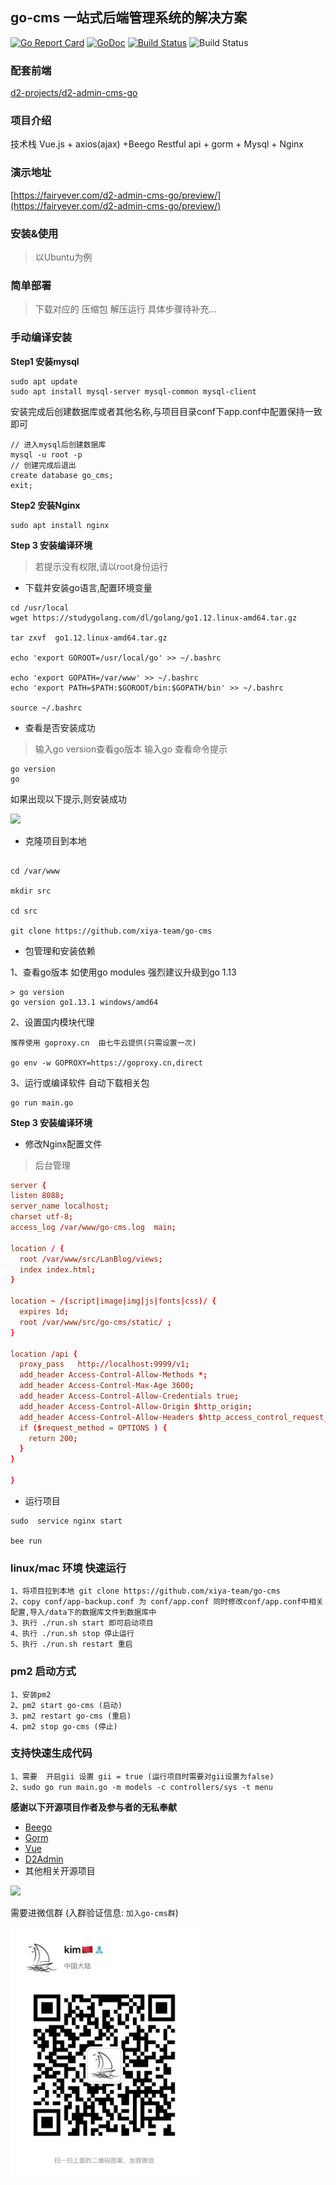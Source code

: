 ## go-cms 一站式后端管理系统的解决方案

[![Go Report Card](https://goreportcard.com/badge/github.com/sinksmell/LanBlog)](https://goreportcard.com/report/github.com/sinksmell/LanBlog)
[![GoDoc](https://godoc.org/github.com/sinksmell/LanBlog?status.svg)](https://godoc.org/github.com/sinksmell/LanBlog)
[![Build Status](https://travis-ci.com/sinksmell/LanBlog.svg?branch=master)](https://travis-ci.com/sinksmell/LanBlog)
![Build Status](https://img.shields.io/badge/language-go-green.svg)

### 配套前端

[d2-projects/d2-admin-cms-go](https://github.com/d2-projects/d2-admin-cms-go)

### 项目介绍

技术栈 Vue.js + axios(ajax) +Beego Restful api + gorm + Mysql + Nginx

### 演示地址

[https://fairyever.com/d2-admin-cms-go/preview/](https://fairyever.com/d2-admin-cms-go/preview/)

### 安装&使用

> 以Ubuntu为例

### 简单部署

> 下载对应的 压缩包 解压运行 具体步骤待补充...
> 

### 手动编译安装

**Step1 安装mysql**

``` shell
sudo apt update
sudo apt install mysql-server mysql-common mysql-client
```

安装完成后创建数据库或者其他名称,与项目目录conf下app.conf中配置保持一致即可

``` shell
// 进入mysql后创建数据库
mysql -u root -p
// 创建完成后退出
create database go_cms;
exit;
``` 

**Step2 安装Nginx**

``` shell
sudo apt install nginx
```

**Step 3 安装编译环境**

> 若提示没有权限,请以root身份运行

* 下载并安装go语言,配置环境变量


``` shell
cd /usr/local
wget https://studygolang.com/dl/golang/go1.12.linux-amd64.tar.gz

tar zxvf  go1.12.linux-amd64.tar.gz

echo 'export GOROOT=/usr/local/go' >> ~/.bashrc 

echo 'export GOPATH=/var/www' >> ~/.bashrc 
echo 'export PATH=$PATH:$GOROOT/bin:$GOPATH/bin' >> ~/.bashrc 

source ~/.bashrc
``` 

* 查看是否安装成功
> 输入go version查看go版本 输入go 查看命令提示

``` shell
go version
go 
```

如果出现以下提示,则安装成功

![](https://i.loli.net/2019/03/03/5c7b8034bbdc4.png)

* 克隆项目到本地 

``` shell

cd /var/www

mkdir src

cd src

git clone https://github.com/xiya-team/go-cms

```

* 包管理和安装依赖

1、查看go版本 如使用go modules 强烈建议升级到go 1.13

	> go version
	go version go1.13.1 windows/amd64

2、设置国内模块代理 

	推荐使用 goproxy.cn  由七牛云提供(只需设置一次)

	go env -w GOPROXY=https://goproxy.cn,direct

3、运行或编译软件  自动下载相关包

	go run main.go  
  

**Step 3 安装编译环境**

* 修改Nginx配置文件

> 后台管理 

``` conf
server {
listen 8088;
server_name localhost;
charset utf-8;
access_log /var/www/go-cms.log  main;

location / {
  root /var/www/src/LanBlog/views;
  index index.html;
}

location ~ /(script|image|img|js|fonts|css)/ {
  expires 1d;
  root /var/www/src/go-cms/static/ ;
}

location /api {
  proxy_pass   http://localhost:9999/v1;
  add_header Access-Control-Allow-Methods *;
  add_header Access-Control-Max-Age 3600;
  add_header Access-Control-Allow-Credentials true;
  add_header Access-Control-Allow-Origin $http_origin;
  add_header Access-Control-Allow-Headers $http_access_control_request_headers;
  if ($request_method = OPTIONS ) {
    return 200;
  }
}   

}
```

* 运行项目 

``` 
sudo  service nginx start

bee run 

```

### linux/mac 环境 快速运行

```
1、将项目拉到本地 git clone https://github.com/xiya-team/go-cms
2、copy conf/app-backup.conf 为 conf/app.conf 同时修改conf/app.conf中相关配置,导入/data下的数据库文件到数据库中
3、执行 ./run.sh start 即可启动项目
4、执行 ./run.sh stop 停止运行
5、执行 ./run.sh restart 重启
```

### pm2 启动方式

```
1、安装pm2
2、pm2 start go-cms (启动)
3、pm2 restart go-cms (重启)
4、pm2 stop go-cms (停止)
```

### 支持快速生成代码

```
1、需要  开启gii 设置 gii = true (运行项目时需要对gii设置为false)   
2、sudo go run main.go -m models -c controllers/sys -t menu
```

**感谢以下开源项目作者及参与者的无私奉献**

* [Beego](https://github.com/astaxie/beego/)
* [Gorm](https://github.com/jinzhu/gorm)
* [Vue](https://github.com/vuejs/vue)
* [D2Admin](https://github.com/d2-projects/d2-admin)
* 其他相关开源项目

<a href="https://github.com/d2-projects/d2-admin" target="_blank"><img src="https://raw.githubusercontent.com/FairyEver/d2-admin/master/doc/image/d2-admin@2x.png" width="200"></a>

需要进微信群 (入群验证信息: `加入go-cms群`)

<img src="public/Wechat.jpeg" width="300px"/>

